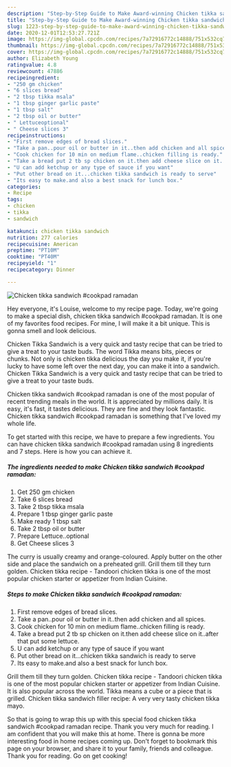 ```yaml
---
description: "Step-by-Step Guide to Make Award-winning Chicken tikka sandwich #cookpad ramadan"
title: "Step-by-Step Guide to Make Award-winning Chicken tikka sandwich #cookpad ramadan"
slug: 1223-step-by-step-guide-to-make-award-winning-chicken-tikka-sandwich-cookpad-ramadan
date: 2020-12-01T12:53:27.721Z
image: https://img-global.cpcdn.com/recipes/7a72916772c14888/751x532cq70/chicken-tikka-sandwich-cookpad-ramadan-recipe-main-photo.jpg
thumbnail: https://img-global.cpcdn.com/recipes/7a72916772c14888/751x532cq70/chicken-tikka-sandwich-cookpad-ramadan-recipe-main-photo.jpg
cover: https://img-global.cpcdn.com/recipes/7a72916772c14888/751x532cq70/chicken-tikka-sandwich-cookpad-ramadan-recipe-main-photo.jpg
author: Elizabeth Young
ratingvalue: 4.8
reviewcount: 47886
recipeingredient:
- "250 gm chicken"
- "6 slices bread"
- "2 tbsp tikka msala"
- "1 tbsp ginger garlic paste"
- "1 tbsp salt"
- "2 tbsp oil or butter"
- " Lettuceoptional"
- " Cheese slices 3"
recipeinstructions:
- "First remove edges of bread slices."
- "Take a pan..pour oil or butter in it..then add chicken and all spices."
- "Cook chicken for 10 min on medium flame..chicken filling is ready."
- "Take a bread put 2 tb sp chicken on it.then add cheese slice on it..after that put some lettuce."
- "U can add ketchup or any type of sauce if you want"
- "Put other bread on it...chicken tikka sandwich is ready to serve"
- "Its easy to make.and also a best snack for lunch box."
categories:
- Recipe
tags:
- chicken
- tikka
- sandwich

katakunci: chicken tikka sandwich 
nutrition: 277 calories
recipecuisine: American
preptime: "PT10M"
cooktime: "PT40M"
recipeyield: "1"
recipecategory: Dinner

---
```



![Chicken tikka sandwich #cookpad ramadan](https://img-global.cpcdn.com/recipes/7a72916772c14888/751x532cq70/chicken-tikka-sandwich-cookpad-ramadan-recipe-main-photo.jpg)

Hey everyone, it's Louise, welcome to my recipe page. Today, we're going to make a special dish, chicken tikka sandwich #cookpad ramadan. It is one of my favorites food recipes. For mine, I will make it a bit unique. This is gonna smell and look delicious.

Chicken Tikka Sandwich is a very quick and tasty recipe that can be tried to give a treat to your taste buds. The word Tikka means bits, pieces or chunks. Not only is chicken tikka delicious the day you make it, if you&#39;re lucky to have some left over the next day, you can make it into a sandwich. Chicken Tikka Sandwich is a very quick and tasty recipe that can be tried to give a treat to your taste buds.

Chicken tikka sandwich #cookpad ramadan is one of the most popular of recent trending meals in the world. It is appreciated by millions daily. It is easy, it's fast, it tastes delicious. They are fine and they look fantastic. Chicken tikka sandwich #cookpad ramadan is something that I've loved my whole life.


To get started with this recipe, we have to prepare a few ingredients. You can have chicken tikka sandwich #cookpad ramadan using 8 ingredients and 7 steps. Here is how you can achieve it.

<!--inarticleads1-->

##### The ingredients needed to make Chicken tikka sandwich #cookpad ramadan:

1. Get 250 gm chicken
1. Take 6 slices bread
1. Take 2 tbsp tikka msala
1. Prepare 1 tbsp ginger garlic paste
1. Make ready 1 tbsp salt
1. Take 2 tbsp oil or butter
1. Prepare  Lettuce..optional
1. Get  Cheese slices 3


The curry is usually creamy and orange-coloured. Apply butter on the other side and place the sandwich on a preheated grill. Grill them till they turn golden. Chicken tikka recipe - Tandoori chicken tikka is one of the most popular chicken starter or appetizer from Indian Cuisine. 

<!--inarticleads2-->

##### Steps to make Chicken tikka sandwich #cookpad ramadan:

1. First remove edges of bread slices.
1. Take a pan..pour oil or butter in it..then add chicken and all spices.
1. Cook chicken for 10 min on medium flame..chicken filling is ready.
1. Take a bread put 2 tb sp chicken on it.then add cheese slice on it..after that put some lettuce.
1. U can add ketchup or any type of sauce if you want
1. Put other bread on it...chicken tikka sandwich is ready to serve
1. Its easy to make.and also a best snack for lunch box.


Grill them till they turn golden. Chicken tikka recipe - Tandoori chicken tikka is one of the most popular chicken starter or appetizer from Indian Cuisine. It is also popular across the world. Tikka means a cube or a piece that is grilled. Chicken tikka sandwich filler recipe: A very very tasty chicken tikka mayo. 

So that is going to wrap this up with this special food chicken tikka sandwich #cookpad ramadan recipe. Thank you very much for reading. I am confident that you will make this at home. There is gonna be more interesting food in home recipes coming up. Don't forget to bookmark this page on your browser, and share it to your family, friends and colleague. Thank you for reading. Go on get cooking!
